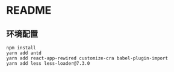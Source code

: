# README

## 环境配置

```shell
npm install
yarn add antd
yarn add react-app-rewired customize-cra babel-plugin-import
yarn add less less-loader@7.3.0
```

